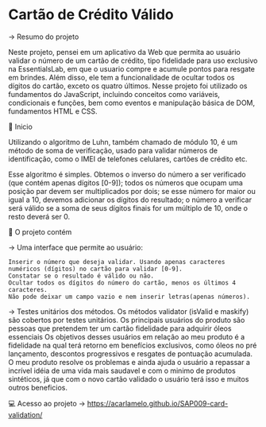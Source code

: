 # Cartão de Crédito Válido
 
-> Resumo do projeto

Neste projeto, pensei em um aplicativo da Web que permita ao usuário validar o número de um cartão de crédito, tipo fidelidade para uso exclusivo na EssentialsLab, em que o usuario compre e acumule pontos para resgate em brindes. Além disso, ele tem a funcionalidade de ocultar todos os dígitos do cartão, exceto os quatro últimos.
Nesse projeto foi utilizado os fundamentos do JavaScript, incluindo conceitos como variáveis, condicionais e funções, bem como eventos e manipulação básica de DOM, fundamentos HTML e CSS. 


🤖 Inicio

Utilizando o algoritmo de Luhn, também chamado de módulo 10, é um método de soma de verificação, usado para validar números de identificação, como o IMEI de telefones celulares, cartões de crédito etc.

Esse algoritmo é simples. Obtemos o inverso do número a ser verificado (que contém apenas dígitos [0-9]); todos os números que ocupam uma posição par devem ser multiplicados por dois; se esse número for maior ou igual a 10, devemos adicionar os dígitos do resultado; o número a verificar será válido se a soma de seus dígitos finais for um múltiplo de 10, onde o resto deverá ser 0.

🎨 O projeto contém

 -> Uma interface que permite ao usuário:

    Inserir o número que deseja validar. Usando apenas caracteres numéricos (dígitos) no cartão para validar [0-9].
    Constatar se o resultado é válido ou não.
    Ocultar todos os dígitos do número do cartão, menos os últimos 4 caracteres.
    Não pode deixar um campo vazio e nem inserir letras(apenas números).

 -> Testes unitários dos métodos. Os métodos validator (isValid e maskify) são cobertos por testes unitários.
    Os principais usuários do produto são pessoas que pretendem ter um cartão fidelidade para adquirir óleos essenciais 
    Os objetivos desses usuários em relação ao meu produto é a fidelidade na qual terá retorno em benefícios exclusivos, como óleos no pré lançamento, descontos progressivos e resgates de pontuação acumulada. 
    O meu produto resolve os problemas e ainda ajuda o usuário a repassar a incrível idéia de uma vida mais saudavel e com o minimo de produtos sintéticos, já que com o novo cartão validado o usuário terá isso e muitos outros beneficios.

💻 Acesso ao projeto -> https://acarlamelo.github.io/SAP009-card-validation/







